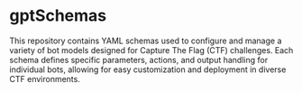 # gptSchemas
This repository contains YAML schemas used to configure and manage a variety of bot models designed for Capture The Flag (CTF) challenges. Each schema defines specific parameters, actions, and output handling for individual bots, allowing for easy customization and deployment in diverse CTF environments.
